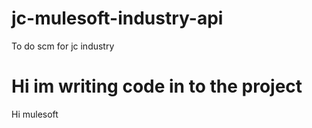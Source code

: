 # jc-mulesoft-industry-api
To do scm for jc industry 

Hi im writing code in to the project
=======
Hi mulesoft


